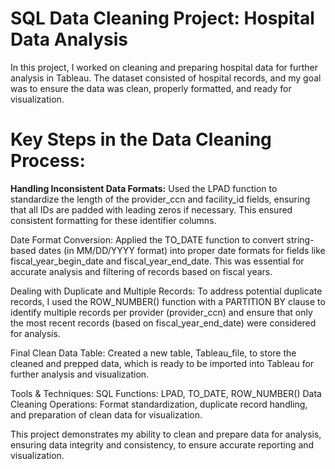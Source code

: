 # SQL Data Cleaning Project: Hospital Data Analysis
In this project, I worked on cleaning and preparing hospital data for further analysis in Tableau. The dataset consisted of hospital records, and my goal was to ensure the data was clean, properly formatted, and ready for visualization.

# Key Steps in the Data Cleaning Process:


 **Handling Inconsistent Data Formats:**
Used the LPAD function to standardize the length of the provider_ccn and facility_id fields, ensuring that all IDs are padded with leading zeros if necessary. This ensured consistent formatting for these identifier columns.

 Date Format Conversion:
Applied the TO_DATE function to convert string-based dates (in MM/DD/YYYY format) into proper date formats for fields like fiscal_year_begin_date and fiscal_year_end_date. This was essential for accurate analysis and filtering of records based on fiscal years.

 Dealing with Duplicate and Multiple Records:
To address potential duplicate records, I used the ROW_NUMBER() function with a PARTITION BY clause to identify multiple records per provider (provider_ccn) and ensure that only the most recent records (based on fiscal_year_end_date) were considered for analysis.

 Final Clean Data Table:
Created a new table, Tableau_file, to store the cleaned and prepped data, which is ready to be imported into Tableau for further analysis and visualization.

 Tools & Techniques:
SQL Functions: LPAD, TO_DATE, ROW_NUMBER()
Data Cleaning Operations: Format standardization, duplicate record handling, and preparation of clean data for visualization.

This project demonstrates my ability to clean and prepare data for analysis, ensuring data integrity and consistency, to ensure accurate reporting and visualization.
